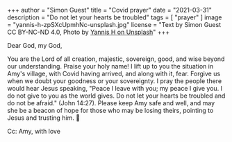 +++
author = "Simon Guest"
title = "Covid prayer"
date = "2021-03-31"
description = "Do not let your hearts be troubled"
tags = [ "prayer" ]
image = "yannis-h-zpSXcUpmhNc-unsplash.jpg"
license = "Text by Simon Guest CC BY-NC-ND 4.0, Photo by [Yannis H on Unsplash](https://unsplash.com/photos/zpSXcUpmhNc)"
+++

Dear God, my God,

You are the Lord of all creation, majestic, sovereign, good, and wise beyond our understanding. Praise your holy name! I lift up to you the situation in Amy's village, with Covid having arrived, and along with it, fear. Forgive us when we doubt your goodness or your sovereignty. I pray the people there would hear Jesus speaking, "Peace I leave with you; my peace I give you. I do not give to you as the world gives. Do not let your hearts be troubled and do not be afraid." (John 14:27). Please keep Amy safe and well, and may she be a beacon of hope for those who may be losing theirs, pointing to Jesus and trusting him.
🙏

Cc: Amy, with love
